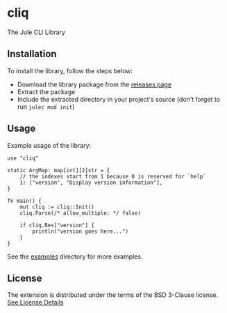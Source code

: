 # cliq
The Jule CLI Library

## Installation
To install the library, follow the steps below:

- Download the library package from the [releases page](https://github.com/adamperkowski/cliq/releases)
- Extract the package
- Include the extracted directory in your project's source (don't forget to run `julec mod init`)

## Usage
Example usage of the library:

```jule
use "cliq"

static ArgMap: map[int][2]str = {
	// the indexes start from 1 because 0 is reserved for `help`
	1: ["version", "Display version information"],
}

fn main() {
	mut cliq := cliq::Init()
	cliq.Parse(/* allow_multiple: */ false)

	if cliq.Res["version"] {
		println("version goes here...")
	}
}
```

See the [examples](/examples) directory for more examples.

## License
The extension is distributed under the terms of the BSD 3-Clause license.<br>
[See License Details](/LICENSE)
